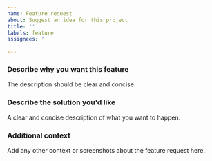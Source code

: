 ```yaml
---
name: Feature request
about: Suggest an idea for this project
title: ''
labels: feature
assignees: ''

---
```


### Describe why you want this feature
The description should be clear and concise.
 
### Describe the solution you'd like
A clear and concise description of what you want to happen.
 
### Additional context
Add any other context or screenshots about the feature request here.
